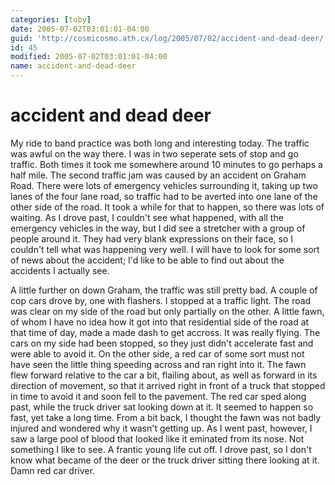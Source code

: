 ```yaml
---
categories: [toby]
date: 2005-07-02T03:01:01-04:00
guid: 'http://cosmicosmo.ath.cx/log/2005/07/02/accident-and-dead-deer/'
id: 45
modified: 2005-07-02T03:01:01-04:00
name: accident-and-dead-deer
---
```


accident and dead deer
======================

My ride to band practice was both long and interesting today.  The traffic was awful on the way there.  I was in two seperate sets of stop and go traffic.  Both times it took me somewhere around 10 minutes to go perhaps a half mile.  The second traffic jam was caused by an accident on Graham Road.  There were lots of emergency vehicles surrounding it, taking up two lanes of the four lane road, so traffic had to be averted into one lane of the other side of the road.  It took a while for that to happen, so there was lots of waiting.  As I drove past, I couldn't see what happened, with all the emergency vehicles in the way, but I did see a stretcher with a group of people around it.  They had very blank expressions on their face, so I couldn't tell what was happening very well.  I will have to look for some sort of news about the accident; I'd like to be able to find out about the accidents I actually see.

A little further on down Graham, the traffic was still pretty bad.  A couple of cop cars drove by, one with flashers.  I stopped at a traffic light.  The road was clear on my side of the road but only partially on the other.  A little fawn, of whom I have no idea how it got into that residential side of the road at that time of day, made a made dash to get accross.  It was really flying.  The cars on my side had been stopped, so they just didn't accelerate fast and were able to avoid it.  On the other side, a red car of some sort must not have seen the little thing speeding across and ran right into it.  The fawn flew forward relative to the car a bit, flailing about, as well as forward in its direction of movement, so that it arrived right in front of a truck that stopped in time to avoid it and soon fell to the pavement.  The red car sped along past, while the truck driver sat looking down at it.  It seemed to happen so fast, yet take a long time.  From a bit back, I thought the fawn was not badly injured and wondered why it wasn't getting up.  As I went past, however, I saw a large pool of blood that looked like it eminated from its nose.  Not something I like to see.  A frantic young life cut off.  I drove past, so I don't know what became of the deer or the truck driver sitting there looking at it.  Damn red car driver.

